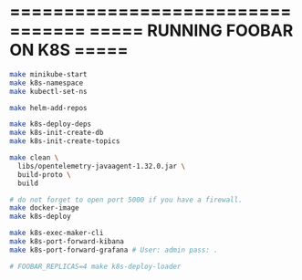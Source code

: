 =================================
===== RUNNING FOOBAR ON K8S =====
=================================

```bash
make minikube-start
make k8s-namespace
make kubectl-set-ns

make helm-add-repos

make k8s-deploy-deps
make k8s-init-create-db
make k8s-init-create-topics

make clean \
  libs/opentelemetry-javaagent-1.32.0.jar \
  build-proto \
  build

# do not forget to open port 5000 if you have a firewall.
make docker-image
make k8s-deploy 

make k8s-exec-maker-cli
make k8s-port-forward-kibana
make k8s-port-forward-grafana # User: admin pass: .

# FOOBAR_REPLICAS=4 make k8s-deploy-loader
```

